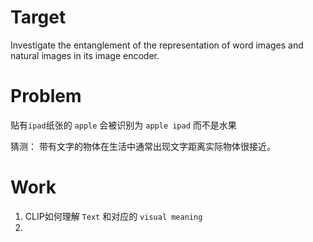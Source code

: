 # Target

Investigate the entanglement of the  representation of  word images and natural images in its image encoder.

# Problem

贴有`ipad`纸张的 `apple` 会被识别为 `apple ipad` 而不是水果

猜测： 带有文字的物体在生活中通常出现文字距离实际物体很接近。

# Work

1. CLIP如何理解 `Text` 和对应的 `visual meaning`
2. 











